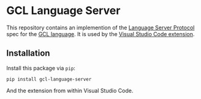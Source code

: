 GCL Language Server
===================

This repository contains an implemention of the [Language Server
Protocol](https://github.com/Microsoft/language-server-protocol) spec for the [GCL
language](https://github.com/rix0rrr/gcl). It is used by the
[Visual Studio Code extension](https://github.com/rix0rrr/gcl-vscode).

Installation
------------

Install this package via `pip`:

    pip install gcl-language-server

And the extension from within Visual Studio Code.

